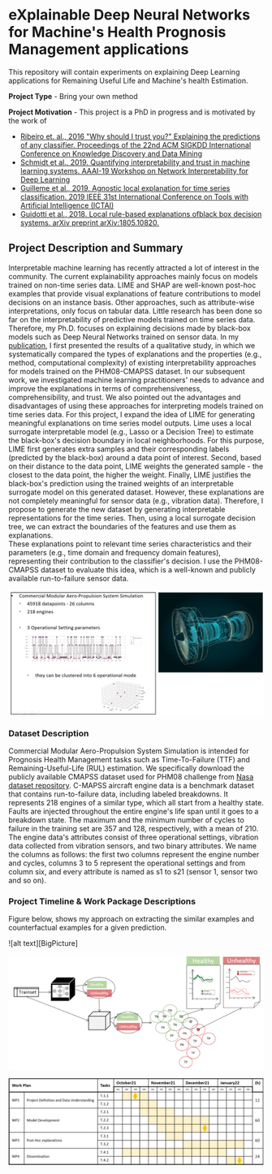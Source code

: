 # eXplainable Deep Neural Networks for Machine's Health Prognosis Management applications

This repository will contain experiments on explaining Deep Learning applications for Remaining Useful Life and Machine's health Estimation.

**Project Type** - Bring your own method

**Project Motivation** - This project is a PhD in progress and is motivated by the work of 
* [Ribeiro et. al., 2016 "Why should I trust you?" Explaining the predictions of any classifier. Proceedings of the 22nd ACM SIGKDD International Conference on Knowledge Discovery and Data Mining](https://www.kdd.org/kdd2016/papers/files/rfp0573-ribeiroA.pdf)
* [Schmidt et al., 2019. Quantifying interpretability and trust in machine learning systems. AAAI-19 Workshop on Network Interpretability for Deep Learning](https://arxiv.org/abs/1901.08558)
* [Guilleme et al., 2019. Agnostic local explanation for time series classification. 2019 IEEE 31st International Conference on Tools with Artificial Intelligence (ICTAI)](https://ieeexplore.ieee.org/document/8995349/)
* [Guidotti et al., 2018. Local rule-based explanations ofblack box decision systems. arXiv preprint arXiv:1805.10820.](https://arxiv.org/abs/1805.10820)


## Project Description and Summary
Interpretable machine learning has recently attracted a lot of interest in the community. The current explainability approaches mainly focus on models trained on non-time series data. LIME and SHAP are well-known post-hoc examples that provide visual explanations of feature contributions to model decisions on an instance basis. Other approaches, such as attribute-wise interpretations, only focus on tabular data. Little research has been done so far on the interpretability of predictive models trained on time series data. Therefore, my Ph.D. focuses on explaining decisions made by black-box models such as Deep Neural Networks trained on sensor data. 
In my [publication](https://papers.phmsociety.org/index.php/phme/article/view/1244), I first presented the results of a qualitative study, in which we systematically compared the types of explanations and the properties (e.g., method, computational complexity) of existing interpretability approaches for models trained on the PHM08-CMAPSS dataset. In our subsequent work, we investigated machine learning practitioners' needs to advance and improve the explanations in terms of comprehensiveness, comprehensibility, and trust. 
We also pointed out the advantages and disadvantages of using these approaches for interpreting models trained on time series data.
For this project, I expand the idea of LIME for generating meaningful explanations on time series model outputs. Lime uses a local surrogate interpretable model (e.g., Lasso or a Decision Tree) to estimate the black-box's decision boundary in local neighborhoods. For this purpose, LIME first generates extra samples and their corresponding labels (predicted by the black-box) around a data point of interest. Second, based on their distance to the data point, LIME weights the generated sample - the closest to the data point, the higher the weight. Finally, LIME justifies the black-box's prediction using the trained weights of an interpretable surrogate model on this generated dataset.
However, these explanations are not completely meaningful for sensor data (e.g., vibration data). Therefore, I propose to generate the new dataset by generating interpretable representations for the time series. Then, using a local surrogate decision tree, we can extract the boundaries of the features and use them as explanations.   
These explanations point to relevant time series characteristics and their parameters (e.g., time domain and frequency domain features), representing their contribution to the classifier's decision. I use the PHM08-CMAPSS dataset to evaluate this idea, which is a well-known and publicly available run-to-failure sensor data.


![alt text][cmapss]

[cmapss]: figures/CMAPSS_description.png

### Dataset Description
Commercial Modular Aero-Propulsion System Simulation is intended for Prognosis Health Management tasks such as Time-To-Failure (TTF) and Remaining-Useful-Life (RUL) estimation. We specifically download the publicly available CMAPSS dataset used for PHM08 challenge from [Nasa dataset repository](https://ti.arc.nasa.gov/tech/dash/groups/pcoe/prognostic-data-repository/). 
C-MAPSS aircraft engine data is a benchmark dataset that contains run-to-failure data, including labeled breakdowns. It represents 218 engines of a similar type, which all start from a healthy state. Faults are injected throughout the entire engine's life span until it goes to a breakdown state. The maximum and the minimum number of cycles to failure in the training set are 357 and 128, respectively, with a mean of 210. The engine data's attributes consist of three operational settings, vibration data collected from vibration sensors, and two binary attributes. We name the columns as follows: the first two columns represent the engine number and cycles, columns 3 to 5 represent the operational settings and from column six, and every attribute is named as s1 to s21 (sensor 1, sensor two and so on). 

### Project Timeline & Work Package Descriptions
Figure below, shows my approach on extracting the similar examples and counterfactual examples for a given prediction.

![alt text][BigPicture]

[workpackages]: figures/Big-Picture.png

![alt text][workpackages]

[workpackages]: figures/WPs.png

![alt text][timeline]

[timeline]: figures/timeline.png


